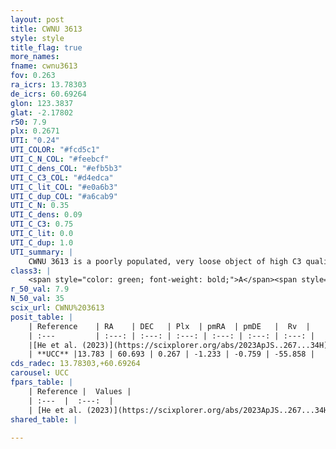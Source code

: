 ```yaml
---
layout: post
title: CWNU 3613
style: style
title_flag: true
more_names: 
fname: cwnu3613
fov: 0.263
ra_icrs: 13.78303
de_icrs: 60.69264
glon: 123.3837
glat: -2.17802
r50: 7.9
plx: 0.2671
UTI: "0.24"
UTI_COLOR: "#fcd5c1"
UTI_C_N_COL: "#feebcf"
UTI_C_dens_COL: "#efb5b3"
UTI_C_C3_COL: "#d4edca"
UTI_C_lit_COL: "#e0a6b3"
UTI_C_dup_COL: "#a6cab9"
UTI_C_N: 0.35
UTI_C_dens: 0.09
UTI_C_C3: 0.75
UTI_C_lit: 0.0
UTI_C_dup: 1.0
UTI_summary: |
    CWNU 3613 is a poorly populated, very loose object of high C3 quality. It was recently reported in the literature.
class3: |
    <span style="color: green; font-weight: bold;">A</span><span style="color: #FFC300; font-weight: bold;">B</span>
r_50_val: 7.9
N_50_val: 35
scix_url: CWNU%203613
posit_table: |
    | Reference    | RA    | DEC   | Plx  | pmRA  | pmDE   |  Rv  |
    | :---         | :---: | :---: | :---: | :---: | :---: | :---: |
    |[He et al. (2023)](https://scixplorer.org/abs/2023ApJS..267...34H) | 13.746 | 60.666 | 0.272 | -1.238 | -0.743 | -- |
    | **UCC** |13.783 | 60.693 | 0.267 | -1.233 | -0.759 | -55.858 | 
cds_radec: 13.78303,+60.69264
carousel: UCC
fpars_table: |
    | Reference |  Values |
    | :---  |  :---:  |
    | [He et al. (2023)](https://scixplorer.org/abs/2023ApJS..267...34H) | `A0=1.65, m-M=12.6, logA=7.6` |
shared_table: |
    
---
```

